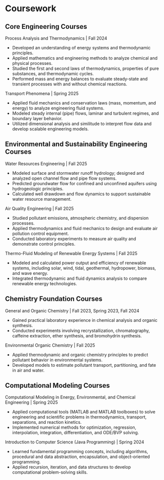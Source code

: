 # Coursework

## Core Engineering Courses

Process Analysis and Thermodynamics | Fall 2024
* Developed an understanding of energy systems and thermodynamic principles.
* Applied mathematics and engineering methods to analyze chemical and physical processes.
* Studied the first and second laws of thermodynamics, properties of pure substances, and thermodynamic cycles.
* Performed mass and energy balances to evaluate steady-state and transient processes with and without chemical reactions.

Transport Phenomena | Spring 2025
* Applied fluid mechanics and conservation laws (mass, momentum, and energy) to analyze engineering fluid systems.
* Modeled steady internal (pipe) flows, laminar and turbulent regimes, and boundary layer behavior.
* Utilized dimensional analysis and similitude to interpret flow data and develop scalable engineering models.

## Environmental and Sustainability Engineering Courses
Water Resources Engineering | Fall 2025
* Modeled surface and stormwater runoff hydrology; designed and analyzed open channel flow and pipe flow systems.
* Predicted groundwater flow for confined and unconfined aquifers using hydrogeologic principles.
* Calculated well drawdown and flow dynamics to support sustainable water resource management.

Air Quality Engineering | Fall 2025
* Studied pollutant emissions, atmospheric chemistry, and dispersion processes.
* Applied thermodynamics and fluid mechanics to design and evaluate air pollution control equipment.
* Conducted laboratory experiments to measure air quality and demonstrate control principles.

Thermo-Fluid Modeling of Renewable Energy Systems | Fall 2025
* Modeled and calculated power output and efficiency of renewable systems, including solar, wind, tidal, geothermal, hydropower, biomass, and wave energy.
* Integrated thermodynamic and fluid dynamics analysis to compare renewable energy technologies.

## Chemistry Foundation Courses
General and Organic Chemistry | Fall 2023, Spring 2023, Fall 2024 
* Gained practical laboratory experience in chemical analysis and organic synthesis.
* Conducted experiments involving recrystallization, chromatography, caffeine extraction, ether synthesis, and bromohydrin synthesis.

Environmental Organic Chemistry | Fall 2025
* Applied thermodynamic and organic chemistry principles to predict pollutant behavior in environmental systems.
* Developed models to estimate pollutant transport, partitioning, and fate in air and water.

## Computational Modeling Courses
Computational Modeling in Energy, Environmental, and Chemical Engineering | Spring 2025
* Applied computational tools (MATLAB and MATLAB toolboxes) to solve engineering and scientific problems in thermodynamics, transport, separations, and reaction kinetics.
* Implemented numerical methods for optimization, regression, interpolation, integration, differentiation, and ODE/BVP solving.

Introduction to Computer Science (Java Programming) | Spring 2024
* Learned fundamental programming concepts, including algorithms, procedural and data abstraction, encapsulation, and object-oriented programming.
* Applied recursion, iteration, and data structures to develop computational problem-solving skills.
